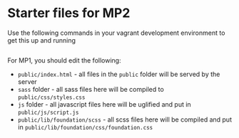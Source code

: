 # Starter files for MP2
Use the following commands in your vagrant development environment to get this up and running
```bash
```

For MP1, you should edit the following:
- `public/index.html` - all files in the `public` folder will be served by the server
- `sass` folder - all sass files here will be compiled to `public/css/styles.css`
- `js` folder - all javascript files here will be uglified and put in `public/js/script.js`
- `public/lib/foundation/scss` - all scss files here will be compiled and put in `public/lib/foundation/css/foundation.css`
